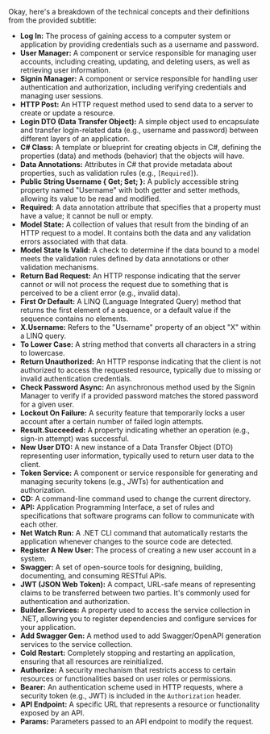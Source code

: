 Okay, here's a breakdown of the technical concepts and their definitions from the provided subtitle:

*   **Log In:** The process of gaining access to a computer system or application by providing credentials such as a username and password.
*   **User Manager:** A component or service responsible for managing user accounts, including creating, updating, and deleting users, as well as retrieving user information.
*   **Signin Manager:** A component or service responsible for handling user authentication and authorization, including verifying credentials and managing user sessions.
*   **HTTP Post:** An HTTP request method used to send data to a server to create or update a resource.
*   **Login DTO (Data Transfer Object):** A simple object used to encapsulate and transfer login-related data (e.g., username and password) between different layers of an application.
*   **C# Class:** A template or blueprint for creating objects in C#, defining the properties (data) and methods (behavior) that the objects will have.
*   **Data Annotations:** Attributes in C# that provide metadata about properties, such as validation rules (e.g., `[Required]`).
*   **Public String Username { Get; Set; }:** A publicly accessible string property named "Username" with both getter and setter methods, allowing its value to be read and modified.
*   **Required:** A data annotation attribute that specifies that a property must have a value; it cannot be null or empty.
*   **Model State:** A collection of values that result from the binding of an HTTP request to a model. It contains both the data and any validation errors associated with that data.
*   **Model State Is Valid:** A check to determine if the data bound to a model meets the validation rules defined by data annotations or other validation mechanisms.
*   **Return Bad Request:** An HTTP response indicating that the server cannot or will not process the request due to something that is perceived to be a client error (e.g., invalid data).
*   **First Or Default:** A LINQ (Language Integrated Query) method that returns the first element of a sequence, or a default value if the sequence contains no elements.
*   **X.Username:** Refers to the "Username" property of an object "X" within a LINQ query.
*   **To Lower Case:** A string method that converts all characters in a string to lowercase.
*   **Return Unauthorized:** An HTTP response indicating that the client is not authorized to access the requested resource, typically due to missing or invalid authentication credentials.
*   **Check Password Async:** An asynchronous method used by the Signin Manager to verify if a provided password matches the stored password for a given user.
*   **Lockout On Failure:** A security feature that temporarily locks a user account after a certain number of failed login attempts.
*   **Result.Succeeded:** A property indicating whether an operation (e.g., sign-in attempt) was successful.
*   **New User DTO:** A new instance of a Data Transfer Object (DTO) representing user information, typically used to return user data to the client.
*   **Token Service:** A component or service responsible for generating and managing security tokens (e.g., JWTs) for authentication and authorization.
*   **CD:** A command-line command used to change the current directory.
*   **API:** Application Programming Interface, a set of rules and specifications that software programs can follow to communicate with each other.
*   **Net Watch Run:** A .NET CLI command that automatically restarts the application whenever changes to the source code are detected.
*   **Register A New User:** The process of creating a new user account in a system.
*   **Swagger:** A set of open-source tools for designing, building, documenting, and consuming RESTful APIs.
*   **JWT (JSON Web Token):** A compact, URL-safe means of representing claims to be transferred between two parties. It's commonly used for authentication and authorization.
*   **Builder.Services:** A property used to access the service collection in .NET, allowing you to register dependencies and configure services for your application.
*   **Add Swagger Gen:** A method used to add Swagger/OpenAPI generation services to the service collection.
*   **Cold Restart:** Completely stopping and restarting an application, ensuring that all resources are reinitialized.
*   **Authorize:** A security mechanism that restricts access to certain resources or functionalities based on user roles or permissions.
*   **Bearer:** An authentication scheme used in HTTP requests, where a security token (e.g., JWT) is included in the `Authorization` header.
*   **API Endpoint:** A specific URL that represents a resource or functionality exposed by an API.
*   **Params:** Parameters passed to an API endpoint to modify the request.
